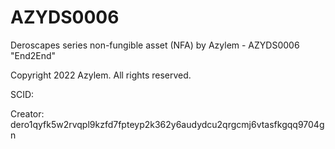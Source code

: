 # AZYDS0006
Deroscapes series non-fungible asset (NFA) by Azylem - AZYDS0006 "End2End"

Copyright 2022 Azylem. All rights reserved.

SCID: 

Creator: dero1qyfk5w2rvqpl9kzfd7fpteyp2k362y6audydcu2qrgcmj6vtasfkgqq9704gn
